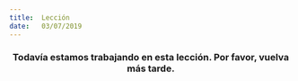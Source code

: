 ```yaml
---
title:  Lección
date:   03/07/2019
---
```


### <center>Todavía estamos trabajando en esta lección. Por favor, vuelva más tarde.</center>